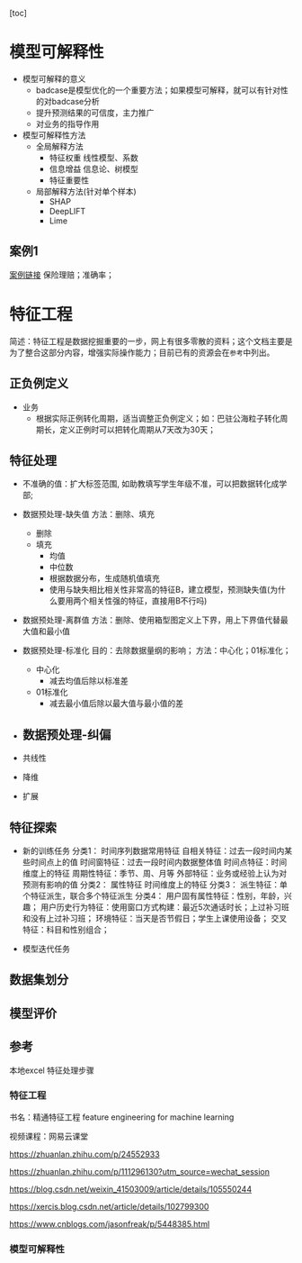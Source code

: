 [toc]
# 模型可解释性
- 模型可解释的意义
  - badcase是模型优化的一个重要方法；如果模型可解释，就可以有针对性的对badcase分析
  - 提升预测结果的可信度，主力推广
  - 对业务的指导作用
- 模型可解释性方法
  - 全局解释方法
    - 特征权重
      线性模型、系数
    - 信息增益
      信息论、树模型
    - 特征重要性
  - 局部解释方法(针对单个样本)
    - SHAP
    - DeepLIFT
    - Lime
## 案例1 
[案例链接](https://www.infoq.cn/article/4clK6cTjFYZMJ2HrOqZZ?utm_source=weibo&utm_medium=infoq&utm_campaign=newinfoq&utm_content=0401)
保险理赔；准确率；

# 特征工程
简述：特征工程是数据挖掘重要的一步，网上有很多零散的资料；这个文档主要是为了整合这部分内容，增强实际操作能力；目前已有的资源会在`参考`中列出。

## 正负例定义
- 业务
   - 根据实际正例转化周期，适当调整正负例定义；如：巴驻公海粒子转化周期长，定义正例时可以把转化周期从7天改为30天；


## 特征处理

- 不准确的值：扩大标签范围, 如助教填写学生年级不准，可以把数据转化成学部; 

- 数据预处理-缺失值
方法：删除、填充
  - 删除
  - 填充
    - 均值
    - 中位数
    - 根据数据分布，生成随机值填充
    - 使用与缺失相比相关性非常高的特征B，建立模型，预测缺失值(为什么要用两个相关性强的特征，直接用B不行吗)
- 数据预处理-离群值
方法：删除、使用箱型图定义上下界，用上下界值代替最大值和最小值
- 数据预处理-标准化
目的：去除数据量纲的影响；
方法：中心化；01标准化；
  - 中心化
    - 减去均值后除以标准差
  - 01标准化
    - 减去最小值后除以最大值与最小值的差
- 数据预处理-纠偏
  - 
- 共线性
- 降维
- 扩展

## 特征探索
- 新的训练任务
分类1：
时间序列数据常用特征
自相关特征：过去一段时间内某些时间点上的值
时间窗特征：过去一段时间内数据整体值
时间点特征：时间维度上的特征
周期性特征：季节、周、月等
外部特征：业务或经验上认为对预测有影响的值
分类2：
属性特征
时间维度上的特征
分类3：
派生特征：单个特征派生，联合多个特征派生
分类4：
用户固有属性特征：性别，年龄，兴趣；
用户历史行为特征：使用窗口方式构建：最近5次通话时长；上过补习班和没有上过补习班；
环境特征：当天是否节假日；学生上课使用设备；
交叉特征：科目和性别组合；

- 模型迭代任务

## 数据集划分

## 模型评价

## 参考
本地excel 特征处理步骤

### 特征工程

书名：精通特征工程 feature engineering for machine learning

视频课程：网易云课堂

https://zhuanlan.zhihu.com/p/24552933

https://zhuanlan.zhihu.com/p/111296130?utm_source=wechat_session

https://blog.csdn.net/weixin_41503009/article/details/105550244

https://xercis.blog.csdn.net/article/details/102799300

https://www.cnblogs.com/jasonfreak/p/5448385.html

### 模型可解释性
